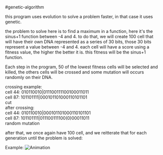 #genetic-algorithm

this program uses evolution to solve a problem faster, in that case it uses genetic.

the problem to solve here is to find a maximum in a function, here it's the sinus+1 function between -4 and 4.
to do that, we will create 100 cell that will have their own DNA represented as a series of 30 bits, those 30 bits represent a value between -4 and 4.
each cell will have a score using a fitness value, the higher the better it is. this fitness will be the sinus+1 function.

Each step in the program, 50 of the lowest fitness cells will be selected and killed, the others cells will be crossed and some mutation will occurs randomly on their DNA.

crossing example:  
cell 44: 010110010|011100111100100011011  
cell 87: 101101111|000101101000110101101  
                 cut  
after crossing:  
cell 44: 010110010|000101101000110101101  
cell 87: 101101111|011100111100(0)00011011  
                          random mutation  
                          
after that, we once again have 100 cell, and we reitterate that for each generation until the problem is solved:

Example:
![Animation](https://user-images.githubusercontent.com/110237135/182137869-aa2f63c1-5a64-446f-9323-30baa43c612a.gif)
